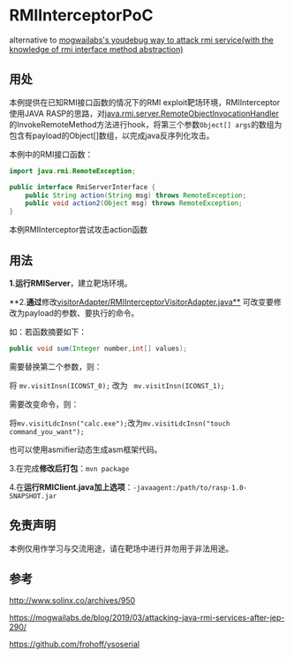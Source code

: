 # RMIInterceptorPoC

alternative to [mogwailabs's youdebug way to attack rmi service(with the knowledge of rmi interface method abstraction)](https://mogwailabs.de/blog/2019/03/attacking-java-rmi-services-after-jep-290/)

## 用处

本例提供在已知RMI接口函数的情况下的RMI exploit靶场环境，RMIInterceptor使用JAVA RASP的思路，对[java.rmi.server.RemoteObjectInvocationHandler](https://github.com/frohoff/jdk8u-jdk/blob/master/src/share/classes/java/rmi/server/RemoteObjectInvocationHandler.java) 的InvokeRemoteMethod方法进行hook，将第三个参数`Object[] args`的数组为包含有payload的Object[]数组，以完成java反序列化攻击。

本例中的RMI接口函数：

```java
import java.rmi.RemoteException;

public interface RmiServerInterface {
    public String action(String msg) throws RemoteException;
    public void action2(Object msg) throws RemoteException;
}
```

本例RMIInterceptor尝试攻击action函数

## 用法

**1.运行RMIServer**，建立靶场环境。

**2.**通过**修改[visitorAdapter/RMIInterceptorVisitorAdapter.java**](https://github.com/teuthemonsoon/RMIInterceptorPoC/blob/master/RMIInterceptor/src/main/java/teu/rasp/visitorAdapter/RMIInterceptorVisitorAdapter.java) 可改变要修改为payload的参数、要执行的命令。

如：若函数摘要如下：

```java
public void sum(Integer number,int[] values);
```

需要替换第二个参数，则：

将 `mv.visitInsn(ICONST_0);` 改为 ` mv.visitInsn(ICONST_1);`

需要改变命令，则：

将`mv.visitLdcInsn("calc.exe");`改为`mv.visitLdcInsn("touch command_you_want");`

也可以使用asmifier动态生成asm框架代码。

3.在完成**修改后打包**：`mvn package`

4.在**运行RMIClient.java加上选项**：`-javaagent:/path/to/rasp-1.0-SNAPSHOT.jar`

## 免责声明

本例仅用作学习与交流用途，请在靶场中进行并勿用于非法用途。

## 参考

<http://www.solinx.co/archives/950>

<https://mogwailabs.de/blog/2019/03/attacking-java-rmi-services-after-jep-290/>

<https://github.com/frohoff/ysoserial>

